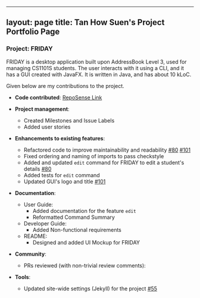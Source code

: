 ---
layout: page
title: Tan How Suen's Project Portfolio Page
--

### Project: FRIDAY

FRIDAY is a desktop application built upon AddressBook Level 3, used for managing CS1101S students.
The user interacts with it using a CLI, and it has a GUI created with JavaFX. It is written in Java, and has about
10 kLoC.

Given below are my contributions to the project.

* **Code contributed**: [RepoSense Link](https://nus-cs2103-ay2223s1.github.io/tp-dashboard/?search=howsuen&breakdown=true)

* **Project management**:
  * Created Milestones and Issue Labels
  * Added user stories

* **Enhancements to existing features**:
  * Refactored code to improve maintainability and readability [\#80](https://github.com/AY2223S1-CS2103T-W15-4/tp/pull/80) [\#101](https://github.com/AY2223S1-CS2103T-W15-4/tp/pull/101)
  * Fixed ordering and naming of imports to pass checkstyle
  * Added and updated `edit` command for FRIDAY to edit a student's details [\#80](https://github.com/AY2223S1-CS2103T-W15-4/tp/pull/89)
  * Added tests for `edit` command
  * Updated GUI's logo and title [\#101](https://github.com/AY2223S1-CS2103T-W15-4/tp/pull/101)

* **Documentation**:
  * User Guide:
    * Added documentation for the feature `edit`
    * Reformatted Command Summary
  * Developer Guide:
    * Added Non-functional requirements
  * README:
    * Designed and added UI Mockup for FRIDAY

* **Community**:
  * PRs reviewed (with non-trivial review comments):

* **Tools**:
  * Updated site-wide settings (Jekyll) for the project [\#55](https://github.com/AY2223S1-CS2103T-W15-4/tp/pull/55)
